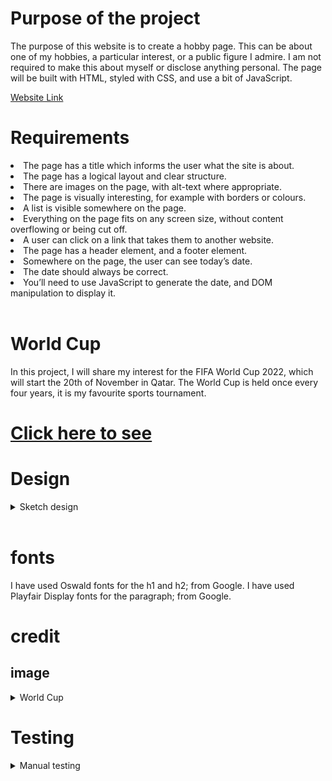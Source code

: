 # Purpose of the project
The purpose of this website is to create a hobby page. This can be about one of my hobbies, a particular interest, or a public figure I admire. I am not required to make this about myself or disclose anything personal. The page will be built with HTML, styled with CSS, and use a bit of JavaScript.

[Website Link](https://yasirwiifto.github.io/world-cup/)

# Requirements
<li>The page has a title which informs the user what the site is about.</li>
<li>The page has a logical layout and clear structure.</li>
<li>There are images on the page, with alt-text where appropriate.</li>
<li>The page is visually interesting, for example with borders or colours.</li>
<li>A list is visible somewhere on the page.</li>
<li>Everything on the page fits on any screen size, without content overflowing or being cut off.</li>
<li>A user can click on a link that takes them to another website.</li>
<li>The page has a header element, and a footer element.</li>
<li>Somewhere on the page, the user can see today’s date. </li>
<li>The date should always be correct. </li>
<li>You’ll need to use JavaScript to generate the date, and DOM manipulation to display it.</li>
<br>

# World Cup
In this project, I will share my interest for the FIFA World Cup 2022, 
which will start the 20th of November in Qatar.
The World Cup is held once every four years, it is my favourite sports tournament.
<br>

# <a href=" https://yasirwiifto.github.io/world-cup/"> Click here to see</a>
# Design
<details>
<summary>Sketch design </summary>
<br>

![design imgae ](images/sketch-design.png)

</details>
<br>

# fonts
I have used Oswald fonts for the h1 and h2; from Google.
I have used Playfair Display fonts for the paragraph; from Google.
 <br>

 # credit 
 
 ## image 
 
<details>
<summary>World Cup</summary>
<br>

![World Cup ](images/world-cup-22.jpeg)

I have downloaded <a href="https://live.staticflickr.com/1965/44451488875_dd80f8ff9d_b.jpg">here</a>

</details>

# Testing

<details>
<summary>Manual testing </summary>
<br>

![Testing ](images/testing.png)

</details> 
